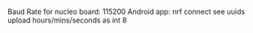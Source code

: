 Baud Rate for nucleo board: 115200
Android app: nrf connect
see uuids
upload hours/mins/seconds as int 8



<!-- # BLE Gatt Server example -->
<!--  -->
<!-- This application demonstrates detailed uses of the GattServer APIs. -->
<!--  -->
<!-- It starts by advertising to its environment with the device name "GattServer". Once you connect to the device with -->
<!-- a BLE scanner on your phone, the scanner shows a service with three characteristics - each representing the hour, -->
<!-- minute and second of a clock. -->
<!--  -->
<!-- To see the clock values updating subscribe to the service using the "Enable CCCDs" (or similar) option provided -->
<!-- by the scanner. Now the values get updated once a second. -->
<!--  -->
<!-- # Running the application -->
<!--  -->
<!-- ## Requirements -->
<!--  -->
<!-- Hardware requirements are in the [main readme](https://github.com/ARMmbed/mbed-os-example-ble/blob/master/README.md). -->
<!--  -->
<!-- ## Building instructions -->
<!--  -->
<!-- Building instructions for all samples are in the [main readme](https://github.com/ARMmbed/mbed-os-example-ble/blob/master/README.md). -->
<!--  -->

